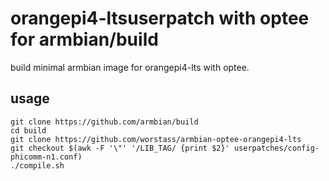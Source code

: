 # orangepi4-ltsuserpatch with optee for armbian/build #
build minimal armbian image for orangepi4-lts with optee.

## usage ##
```
git clone https://github.com/armbian/build
cd build
git clone https://github.com/worstass/armbian-optee-orangepi4-lts
git checkout $(awk -F '\"' '/LIB_TAG/ {print $2}' userpatches/config-phicomm-n1.conf)
./compile.sh
```
